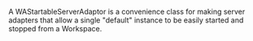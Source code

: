 A WAStartableServerAdaptor is a convenience class for making server adapters that allow a single "default" instance to be easily started and stopped from a Workspace.